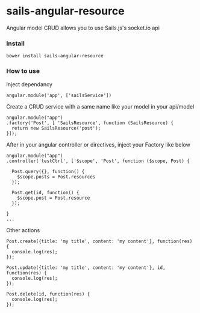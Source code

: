 # sails-angular-resource
Angular model CRUD allows you to use Sails.js's socket.io api

### Install

```
bower install sails-angular-resource
```

### How to use

Inject dependancy
```
angular.module('app', ['sailsService'])

```

Create a CRUD service with a same name like your model in your api/model

```
angular.module("app")
.factory('Post', [ 'SailsResource', function (SailsResource) {
  return new SailsResource('post');
}]);
```

After in your angular controller or directives, inject your Factory like below
```
angular.module("app")
.controller('testCtrl', ['$scope', 'Post', function ($scope, Post) {

  Post.query({}, function() {
    $scope.posts = Post.resources
  });

  Post.get(id, function() {
    $scope.post = Post.resource
  });

}
...

```

Other actions

```
Post.create({title: 'my title', content: 'my content'}, function(res) {
  console.log(res);
});

Post.update({title: 'my title', content: 'my content'}, id, function(res) {
  console.log(res);
});

Post.delete(id, function(res) {
  console.log(res);
});



```




